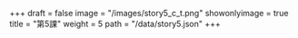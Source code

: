 +++
draft = false 
image = "/images/story5_c_t.png" 
showonlyimage = true 
title = "第5課" 
weight = 5 
path = "/data/story5.json" 
+++
